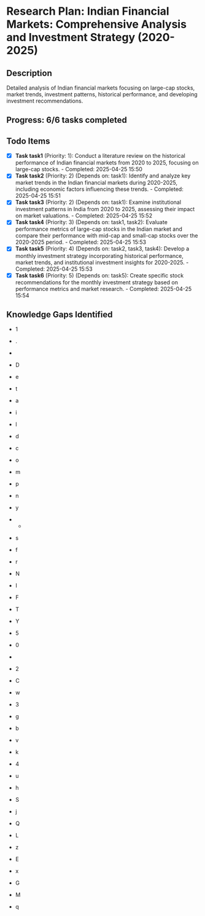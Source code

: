 # Research Plan: Indian Financial Markets: Comprehensive Analysis and Investment Strategy (2020-2025)

## Description
Detailed analysis of Indian financial markets focusing on large-cap stocks, market trends, investment patterns, historical performance, and developing investment recommendations.

## Progress: 6/6 tasks completed

## Todo Items

- [x] **Task task1** (Priority: 1): Conduct a literature review on the historical performance of Indian financial markets from 2020 to 2025, focusing on large-cap stocks. - Completed: 2025-04-25 15:50
- [x] **Task task2** (Priority: 2) (Depends on: task1): Identify and analyze key market trends in the Indian financial markets during 2020-2025, including economic factors influencing these trends. - Completed: 2025-04-25 15:51
- [x] **Task task3** (Priority: 2) (Depends on: task1): Examine institutional investment patterns in India from 2020 to 2025, assessing their impact on market valuations. - Completed: 2025-04-25 15:52
- [x] **Task task4** (Priority: 3) (Depends on: task1, task2): Evaluate performance metrics of large-cap stocks in the Indian market and compare their performance with mid-cap and small-cap stocks over the 2020-2025 period. - Completed: 2025-04-25 15:53
- [x] **Task task5** (Priority: 4) (Depends on: task2, task3, task4): Develop a monthly investment strategy incorporating historical performance, market trends, and institutional investment insights for 2020-2025. - Completed: 2025-04-25 15:53
- [x] **Task task6** (Priority: 5) (Depends on: task5): Create specific stock recommendations for the monthly investment strategy based on performance metrics and market research. - Completed: 2025-04-25 15:54

## Knowledge Gaps Identified

- 1
- .
-  
- D
- e
- t
- a
- i
- l
- d
- c
- o
- m
- p
- n
- y
- -
- s
- f
- r
- N
- I
- F
- T
- Y
- 5
- 0
- 

- 2
- C
- w
- 3
- g
- b
- v
- k
- 4
- u
- h
- S
- j
- Q
- L
- z
- E
- x
- G
- M
- q
